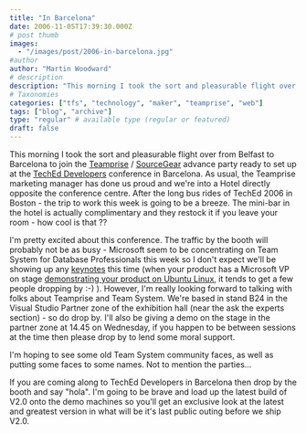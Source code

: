 ```yaml
---
title: "In Barcelona"
date: 2006-11-05T17:39:30.000Z
# post thumb
images:
  - "/images/post/2006-in-barcelona.jpg"
#author
author: "Martin Woodward"
# description
description: "This morning I took the sort and pleasurable flight over from Belfast to Barcelona to join the Teamprise / SourceGear advance party ready to."
# Taxonomies
categories: ["tfs", "technology", "maker", "teamprise", "web"]
tags: ["blog", "archive"]
type: "regular" # available type (regular or featured)
draft: false
---
```

This morning I took the sort and pleasurable flight over from Belfast to Barcelona to join the [Teamprise](http://www.teamprise.com/) / [SourceGear](http://www.sourcegear.com) advance party ready to set up at the [TechEd Developers](http://www.mseventseurope.com/Teched/06/Pre/defaultDev.aspx) conference in Barcelona.  As usual, the Teamprise marketing manager has done us proud and we're into a Hotel directly opposite the conference centre.  After the long bus rides of TechEd 2006 in Boston - the trip to work this week is going to be a breeze.  The mini-bar in the hotel is actually complimentary and they restock it if you leave your room - how cool is that ?? 

I'm pretty excited about this conference.  The traffic by the booth will probably not be as busy - Microsoft seem to be concentrating on Team System for Database Professionals this week so I don't expect we'll be showing up any [keynotes](http://www.woodwardweb.com/teamprise/000177.html) this time (when your product has a Microsoft VP on stage [demonstrating your product on Ubuntu Linux](http://www.woodwardweb.com/teamprise/000177.html), it tends to get a few people dropping by :-) ).  However, I'm really looking forward to talking with folks about Teamprise and Team System.  We're based in stand B24 in the Visual Studio Partner zone of the exhibition hall (near the ask the experts section) - so do drop by.  I'll also be giving a demo on the stage in the partner zone at 14.45 on Wednesday, if you happen to be between sessions at the time then please drop by to lend some moral support. 

I'm hoping to see some old Team System community faces, as well as putting some faces to some names. Not to mention the parties... 

If you are coming along to TechEd Developers in Barcelona then drop by the booth and say "hola".  I'm going to be brave and load up the latest build of V2.0 onto the demo machines so you'll get an exclusive look at the latest and greatest version in what will be it's last public outing before we ship V2.0.